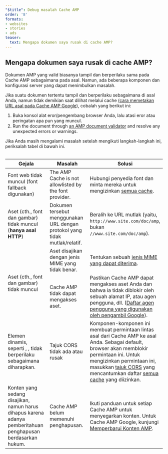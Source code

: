 ```yaml
---
"$title": Debug masalah Cache AMP
order: '8'
formats:
- websites
- stories
- ads
teaser:
  text: Mengapa dokumen saya rusak di cache AMP?
---
```


<!--
This file is imported from https://github.com/ampproject/amphtml/blob/master/spec/amp-cache-debugging.md.
Please do not change this file.
If you have found a bug or an issue please
have a look and request a pull request there.
-->

## Mengapa dokumen saya rusak di cache AMP? <a name="why-is-my-doc-broken-on-an-amp-cache"></a>

Dokumen AMP yang valid biasanya tampil dan berperilaku sama pada Cache AMP sebagaimana pada asal. Namun, ada beberapa komponen dan konfigurasi server yang dapat menimbulkan masalah.

Jika suatu dokumen tertentu tampil dan berperilaku sebagaimana di asal Anda, namun tidak demikian saat dilihat melalui cache [(cara memetakan URL asal pada Cache AMP Google](https://developers.google.com/amp/cache/overview#amp-cache-url-format)), cobalah yang berikut ini:

1. Buka konsol alat eror/pengembang browser Anda, lalu atasi eror atau peringatan apa pun yang muncul.
2. Run the document through [an AMP document validator](https://search.google.com/test/amp) and resolve any unexpected errors or warnings.

Jika Anda masih mengalami masalah setelah mengikuti langkah-langkah ini, periksalah tabel di bawah ini.

<table>
<table>
  <thead>
    <tr>
      <th width="30%">Gejala</th>
      <th width="30%">Masalah</th>
      <th width="40%">Solusi</th>
    </tr>
  </thead>
  <tbody>
    <tr>
      <td>Font web tidak muncul (font fallback digunakan)</td>
      <td>The AMP Cache is not allowlisted by the font provider.</td>
      <td>Hubungi penyedia font dan minta mereka untuk mengizinkan <a href="https://amp.dev/documentation/guides-and-tutorials/learn/amp-caches-and-cors/amp-cors-requests#cors-security-in-amp">semua cache</a>.</td>
    </tr>
    <tr>
      <td>Aset (cth., font dan gambar) tidak muncul (<strong>hanya asal HTTP</strong>)</td>
      <td>Dokumen tersebut menggunakan URL dengan protokol yang tidak mutlak/relatif.</td>
      <td>Beralih ke URL mutlak (yaitu, <code>http://www.site.com/doc/amp</code>, bukan <code>//www.site.com/doc/amp</code>).</td>
    </tr>
    <tr>
      <td rowspan="2">Aset (cth., font dan gambar) tidak muncul</td>
      <td>Aset disajikan dengan jenis MIME yang tidak benar.</td>
      <td>Tentukan sebuah <a href="https://github.com/ampproject/amphtml/blob/master/spec/amp-cache-guidelines.md#guidelines-accepted-mime-types">jenis MIME yang dapat diterima</a>.</td>
    </tr>
    <tr>
      <td>Cache AMP tidak dapat mengakses aset.</td>
      <td>Pastikan Cache AMP dapat mengakses aset Anda dan bahwa ia tidak diblokir oleh sebuah alamat IP, atau agen pengguna, dll. (<a href="https://support.google.com/webmasters/answer/1061943?hl=en">Daftar agen pengguna yang digunakan oleh pengambil Google</a>).</td>
    </tr>
    <tr>
      <td>Elemen dinamis, seperti <code><amp-form></amp-form></code>, <code><amp-list></amp-list></code>, tidak berperilaku sebagaimana diharapkan.</td>
      <td>Tajuk CORS tidak ada atau rusak</td>
      <td>Komponen-komponen ini membuat permintaan lintas asal dari Cache AMP ke asal Anda. Sebagai default, browser akan memblokir permintaan ini. Untuk mengizinkan permintaan ini, masukkan <a href="https://developer.mozilla.org/en-US/docs/Web/HTTP/Access_control_CORS">tajuk CORS</a> yang mencantumkan daftar <a href="https://amp.dev/documentation/guides-and-tutorials/amp-cors-requests.html">semua cache</a> yang diizinkan.</td>
    </tr>
    <tr>
      <td>Konten yang sedang disajikan, namun harus dihapus karena adanya pemberitahuan penghapusan berdasarkan hukum.</td>
      <td>Cache AMP belum memenuhi penghapusan.</td>
      <td>Ikuti panduan untuk setiap Cache AMP untuk menyegarkan konten. Untuk Cache AMP Google, kunjungi <a href="https://developers.google.com/amp/cache/update-cache">Memperbarui Konten AMP</a>.</td>
    </tr>
</tbody>
</table>

</table>
